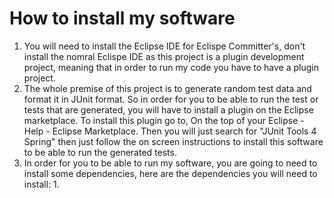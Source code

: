 # How to install my software

1. You will need to install the Eclipse IDE for Eclispe Committer's, don't install the nomral Eclispe IDE as this project is a plugin development project, meaning that in order to run my code you have to have a plugin project.
2. The whole premise of this project is to generate random test data and format it in JUnit format. So in order for you to be able to run the test or tests that are generated, you will have to install a plugin on the Eclipse marketplace. To install this plugin go to, On the top of your Eclipse - Help - Eclipse Marketplace. Then you will just search for "JUnit Tools 4 Spring" then just follow the on screen instructions to install this software to be able to run the generated tests.
3. In order for you to be able to run my software, you are going to need to install some dependencies, here are the dependencies you will need to install:
     1.
